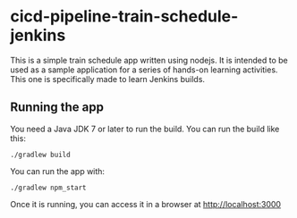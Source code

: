 # cicd-pipeline-train-schedule-jenkins

This is a simple train schedule app written using nodejs. It is intended to be used as a sample application for a series of hands-on learning activities. This one is specifically made to learn Jenkins builds.

## Running the app

You need a Java JDK 7 or later to run the build. You can run the build like this:

    ./gradlew build

You can run the app with:

    ./gradlew npm_start

Once it is running, you can access it in a browser at [http://localhost:3000](http://localhost:3000)
